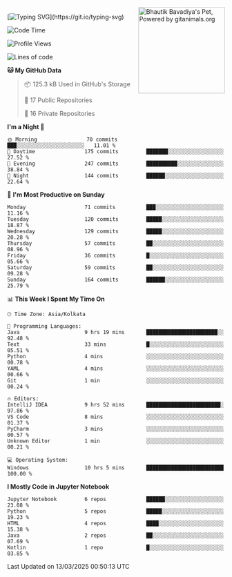 <img src="https://render.gitanimals.org/lines/kavicastelo?pet-id=658414197060265056" width="200" alt="Bhautik Bavadiya's Pet, Powered by gitanimals.org" align="right" style="display: block; margin-bottom: 10px;" />

[![Typing SVG](https://readme-typing-svg.demolab.com?font=Fira+Code&pause=1000&color=F6FF05&center=true&vCenter=true&width=435&lines=Hi+%F0%9F%91%8B%2C+I'm+Somesh+Diwan;I+will+be+back+soon.)](https://git.io/typing-svg)

<!--START_SECTION:waka-->
![Code Time](http://img.shields.io/badge/Code%20Time-20%20hrs%2017%20mins-blue)

![Profile Views](http://img.shields.io/badge/Profile%20Views-496-blue)

![Lines of code](https://img.shields.io/badge/From%20Hello%20World%20I%27ve%20Written-132.0%20thousand%20lines%20of%20code-blue)

**🐱 My GitHub Data** 

> 📦 125.3 kB Used in GitHub's Storage 
 > 
> 📜 17 Public Repositories 
 > 
> 🔑 16 Private Repositories 
 > 
**I'm a Night 🦉** 

```text
🌞 Morning                70 commits          ███░░░░░░░░░░░░░░░░░░░░░░   11.01 % 
🌆 Daytime                175 commits         ███████░░░░░░░░░░░░░░░░░░   27.52 % 
🌃 Evening                247 commits         ██████████░░░░░░░░░░░░░░░   38.84 % 
🌙 Night                  144 commits         ██████░░░░░░░░░░░░░░░░░░░   22.64 % 
```
📅 **I'm Most Productive on Sunday** 

```text
Monday                   71 commits          ███░░░░░░░░░░░░░░░░░░░░░░   11.16 % 
Tuesday                  120 commits         █████░░░░░░░░░░░░░░░░░░░░   18.87 % 
Wednesday                129 commits         █████░░░░░░░░░░░░░░░░░░░░   20.28 % 
Thursday                 57 commits          ██░░░░░░░░░░░░░░░░░░░░░░░   08.96 % 
Friday                   36 commits          █░░░░░░░░░░░░░░░░░░░░░░░░   05.66 % 
Saturday                 59 commits          ██░░░░░░░░░░░░░░░░░░░░░░░   09.28 % 
Sunday                   164 commits         ██████░░░░░░░░░░░░░░░░░░░   25.79 % 
```


📊 **This Week I Spent My Time On** 

```text
🕑︎ Time Zone: Asia/Kolkata

💬 Programming Languages: 
Java                     9 hrs 19 mins       ███████████████████████░░   92.48 % 
Text                     33 mins             █░░░░░░░░░░░░░░░░░░░░░░░░   05.51 % 
Python                   4 mins              ░░░░░░░░░░░░░░░░░░░░░░░░░   00.78 % 
YAML                     4 mins              ░░░░░░░░░░░░░░░░░░░░░░░░░   00.66 % 
Git                      1 min               ░░░░░░░░░░░░░░░░░░░░░░░░░   00.24 % 

🔥 Editors: 
IntelliJ IDEA            9 hrs 52 mins       ████████████████████████░   97.86 % 
VS Code                  8 mins              ░░░░░░░░░░░░░░░░░░░░░░░░░   01.37 % 
PyCharm                  3 mins              ░░░░░░░░░░░░░░░░░░░░░░░░░   00.57 % 
Unknown Editor           1 min               ░░░░░░░░░░░░░░░░░░░░░░░░░   00.21 % 

💻 Operating System: 
Windows                  10 hrs 5 mins       █████████████████████████   100.00 % 
```

**I Mostly Code in Jupyter Notebook** 

```text
Jupyter Notebook         6 repos             ██████░░░░░░░░░░░░░░░░░░░   23.08 % 
Python                   5 repos             █████░░░░░░░░░░░░░░░░░░░░   19.23 % 
HTML                     4 repos             ████░░░░░░░░░░░░░░░░░░░░░   15.38 % 
Java                     2 repos             ██░░░░░░░░░░░░░░░░░░░░░░░   07.69 % 
Kotlin                   1 repo              █░░░░░░░░░░░░░░░░░░░░░░░░   03.85 % 
```

 Last Updated on 13/03/2025 00:50:13 UTC
<!--END_SECTION:waka-->
